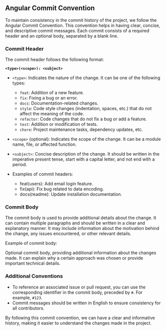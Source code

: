 ## Angular Commit Convention

To maintain consistency in the commit history of the project, we follow the Angular Commit Convention. This convention helps in having clear, concise, and descriptive commit messages. Each commit consists of a required header and an optional body, separated by a blank line.

### Commit Header

The commit header follows the following format:

**`<type>(<scope>): <subject>`**


- `<type>`: Indicates the nature of the change. It can be one of the following types:
  - `feat`: Addition of a new feature.
  - `fix`: Fixing a bug or an error.
  - `docs`: Documentation-related changes.
  - `style`: Code style changes (indentation, spaces, etc.) that do not affect the meaning of the code.
  - `refactor`: Code changes that do not fix a bug or add a feature.
  - `test`: Addition or modification of tests.
  - `chore`: Project maintenance tasks, dependency updates, etc.
- `<scope>` (optional): Indicates the scope of the change. It can be a module name, file, or affected function.
- `<subject>`: Concise description of the change. It should be written in the imperative present tense, start with a capital letter, and not end with a period.

- Examples of commit headers:
  - feat(users): Add email login feature.
  - fix(api): Fix bug related to data encoding.
  - docs(readme): Update installation documentation.


### Commit Body

The commit body is used to provide additional details about the change. It can contain multiple paragraphs and should be written in a clear and explanatory manner. It may include information about the motivation behind the change, any issues encountered, or other relevant details.

Example of commit body:

Optional commit body, providing additional information about the changes made. It can explain why a certain approach was chosen or provide important technical details.


### Additional Conventions

- To reference an associated issue or pull request, you can use the corresponding identifier in the commit body, preceded by `#`. For example, `#123`.
- Commit messages should be written in English to ensure consistency for all contributors.

By following this commit convention, we can have a clear and informative history, making it easier to understand the changes made in the project.

